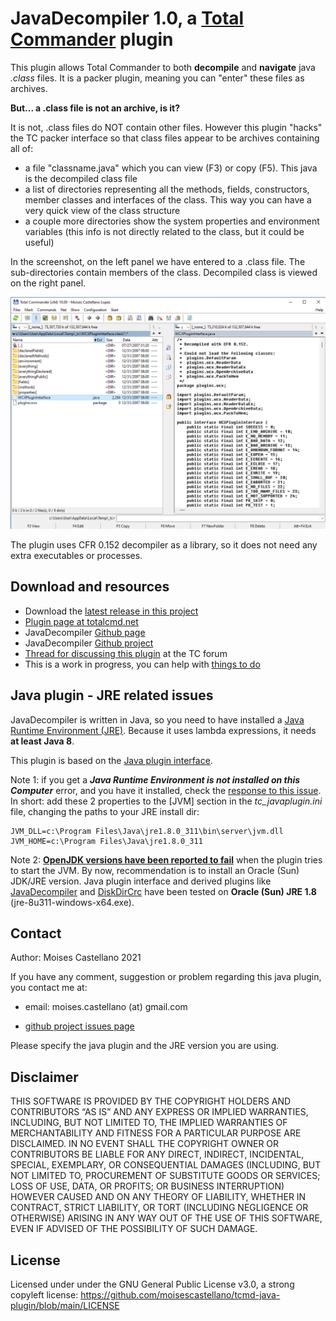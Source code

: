 JavaDecompiler 1.0, a [Total Commander](https://www.ghisler.com/) plugin
====================================

This plugin allows Total Commander to both **decompile** and **navigate** java *.class* files. It is a packer plugin, meaning you can "enter" these files as archives. 

**But... a .class file is not an archive, is it?**

It is not, .class files do NOT contain other files. However this plugin "hacks" the TC packer interface so that class files appear to be archives containing all of:
 - a file "classname.java" which you can view (F3) or copy (F5). This java is the decompiled class file 
 - a list of directories representing all the methods, fields, constructors, member classes and interfaces of the class. This way you can have a very quick view of the class structure
 - a couple more directories show the system properties and environment variables (this info is not directly related to the class, but it could be useful)
 
 In the screenshot, on the left panel we have entered to a .class file. The sub-directories contain members of the class. Decompiled class is viewed on the right panel.
 
 ![JavaDecompiler screenshot](https://github.com/moisescastellano/javadecompiler-tcplugin/raw/main/screenshots/JavaDecompiler.png)
 
The plugin uses CFR 0.152 decompiler as a library, so it does not need any extra executables or processes.

Download and resources
----------------------
- Download the [latest release in this project](https://github.com/moisescastellano/javadecompiler-tcplugin/blob/main/releases)
- [Plugin page at totalcmd.net](http://totalcmd.net/plugring/java_decompiler.html)
- JavaDecompiler [Github page](https://moisescastellano.github.io/javadecompiler-tcplugin/)
- JavaDecompiler [Github project](https://github.com/moisescastellano/javadecompiler-tcplugin)
- [Thread for discussing this plugin](https://www.ghisler.ch/board/viewtopic.php?t=75793) at the TC forum
- This is a work in progress, you can help with [things to do](https://moisescastellano.github.io/javadecompiler-tcplugin/to-do)

Java plugin - JRE related issues
----------------------
JavaDecompiler is written in Java, so you need to have installed a [Java Runtime Environment (JRE)](https://www.java.com/en/download/manual.jsp).
Because it uses lambda expressions, it needs **at least Java 8**.

This plugin is based on the [Java plugin interface](https://moisescastellano.github.io/tcmd-java-plugin).

Note 1: if you get a _**Java Runtime Environment is not installed on this Computer**_ error, and you have it installed, check the [response to this issue](https://github.com/moisescastellano/javadecompiler-tcplugin/issues/1). In short:
add these 2 properties to the [JVM] section in the _tc_javaplugin.ini_  file, changing the paths to your JRE install dir:
```
JVM_DLL=c:\Program Files\Java\jre1.8.0_311\bin\server\jvm.dll
JVM_HOME=c:\Program Files\Java\jre1.8.0_311
```

Note 2: [**OpenJDK versions have been reported to fail**](https://github.com/moisescastellano/tcmd-java-plugin/issues/2) when the plugin tries to start the JVM. By now, recommendation is to install an Oracle (Sun) JDK/JRE version. Java plugin interface and derived plugins like [JavaDecompiler](https://moisescastellano.github.io/javadecompiler-tcplugin/) and [DiskDirCrc](https://moisescastellano.github.io/diskdircrc-tcplugin/) have been tested on **Oracle (Sun) JRE 1.8**  (jre-8u311-windows-x64.exe).



Contact
----------------------
Author: Moises Castellano 2021

If you have any comment, suggestion or problem regarding this java plugin,
you contact me at:
 - email: moises.castellano (at) gmail.com
 
 - [github project issues page](https://github.com/moisescastellano/javadecompiler-tcplugin/issues)

Please specify the java plugin and the JRE version you are using.

Disclaimer
----------------------
THIS SOFTWARE IS PROVIDED BY THE COPYRIGHT HOLDERS AND CONTRIBUTORS “AS IS” AND ANY EXPRESS OR IMPLIED WARRANTIES, INCLUDING, BUT NOT LIMITED TO, THE IMPLIED WARRANTIES OF MERCHANTABILITY AND FITNESS FOR A PARTICULAR PURPOSE ARE DISCLAIMED. IN NO EVENT SHALL THE COPYRIGHT OWNER OR CONTRIBUTORS BE LIABLE FOR ANY DIRECT, INDIRECT, INCIDENTAL, SPECIAL, EXEMPLARY, OR CONSEQUENTIAL DAMAGES (INCLUDING, BUT NOT LIMITED TO, PROCUREMENT OF SUBSTITUTE GOODS OR SERVICES; LOSS OF USE, DATA, OR PROFITS; OR BUSINESS INTERRUPTION) HOWEVER CAUSED AND ON ANY THEORY OF LIABILITY, WHETHER IN CONTRACT, STRICT LIABILITY, OR TORT (INCLUDING NEGLIGENCE OR OTHERWISE) ARISING IN ANY WAY OUT OF THE USE OF THIS SOFTWARE, EVEN IF ADVISED OF THE POSSIBILITY OF SUCH DAMAGE.


License
----------------------
Licensed under under the GNU General Public License v3.0, a strong copyleft license:
https://github.com/moisescastellano/tcmd-java-plugin/blob/main/LICENSE




